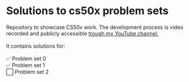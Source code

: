 # Solutions to cs50x problem sets
Repository to showcase CS50x work. The development process is video recorded and publicly accessible <a href = "https://www.youtube.com/watch?v=AlRVL2i-6zs&list=PLOuhNSV825GO1PO5cNpakRv6emHmTiSA6">trough my YouTube channel.</a>
<br>
<br>
It contains solutions for:<br>
<br>
✅ Problem set 0<br>
✅ Problem set 1<br>
⬜ Problem set 2<br>

